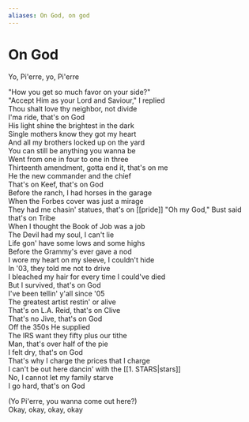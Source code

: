```yaml
---
aliases: On God, on god
---
```


# On God

Yo, Pi'erre, yo, Pi'erre  

"How you get so much favor on your side?"  
"Accept Him as your Lord and Saviour," I replied  
Thou shalt love thy neighbor, not divide  
I'ma ride, that's on God  
His light shine the brightest in the dark  
Single mothers know they got my heart  
And all my brothers locked up on the yard  
You can still be anything you wanna be  
Went from one in four to one in three  
Thirteenth amendment, gotta end it, that's on me  
He the new commander and the chief  
That's on Keef, that's on God  
Before the ranch, I had horses in the garage  
When the Forbes cover was just a mirage  
They had me chasin' statues, that's on [[pride]]
"Oh my God," Bust said that's on Tribe  
When I thought the Book of Job was a job  
The Devil had my soul, I can't lie  
Life gon' have some lows and some highs  
Before the Grammy's ever gave a nod  
I wore my heart on my sleeve, I couldn't hide  
In '03, they told me not to drive  
I bleached my hair for every time I could've died  
But I survived, that's on God  
I've been tellin' y'all since '05  
The greatest artist restin' or alive  
That's on L.A. Reid, that's on Clive  
That's no Jive, that's on God  
Off the 350s He supplied  
The IRS want they fifty plus our tithe  
Man, that's over half of the pie  
I felt dry, that's on God  
That's why I charge the prices that I charge  
I can't be out here dancin' with the [[1. STARS|stars]]  
No, I cannot let my family starve  
I go hard, that's on God  

(Yo Pi'erre, you wanna come out here?)  
Okay, okay, okay, okay
